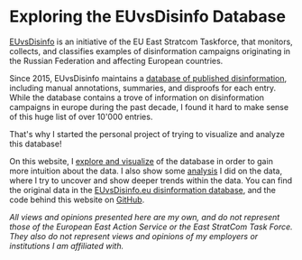 # Exploring the EUvsDisinfo Database

[EUvsDisinfo](https://euvsdisinfo.eu/) is an initiative of the EU East Stratcom Taskforce, that monitors, collects, and classifies examples of disinformation campaigns originating in the Russian Federation and affecting European countries.

Since 2015, EUvsDisinfo maintains a [database of published disinformation](https://euvsdisinfo.eu/disinformation-cases/), including manual annotations, summaries, and disproofs for each entry.
While the database contains a trove of information on disinformation campaigns in europe during the past decade, I found it hard to make sense of this huge list of over 10'000 entries.

That's why I started the personal project of trying to visualize and analyze this database!

On this website, I [explore and visualize](/visualization) of the database in order to gain more intuition about the data.
I also show some [analysis](/analysis) I did on the data, where I try to uncover and show deeper trends within the data.
You can find the original data in the [EUvsDisinfo.eu disinformation database](https://euvsdisinfo.eu/disinformation-cases/), and the code behind this website on [GitHub](https://github.com/cknabs/EUvsDisinfo).

_All views and opinions presented here are my own, and do not represent those of the European East Action Service or the East StratCom Task Force.
They also do not represent views and opinions of my employers or institutions I am affiliated with._
